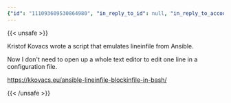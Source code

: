 ```yaml
---
{"id": "111093609530864980", "in_reply_to_id": null, "in_reply_to_account_id": null, "sensitive": false, "spoiler_text": "", "visibility": "public", "language": "en", "replies_count": 0, "reblogs_count": 0, "favourites_count": 1, "edited_at": null, "reblog": null, "application": null, "account": {"id": "108219415927856966", "username": "brozek", "acct": "brozek", "display_name": "Brandon Rozek", "url": "https://fosstodon.org/@brozek", "avatar": "https://cdn.fosstodon.org/accounts/avatars/108/219/415/927/856/966/original/bae9f46f23936e79.jpg", "avatar_static": "https://cdn.fosstodon.org/accounts/avatars/108/219/415/927/856/966/original/bae9f46f23936e79.jpg", "header": "https://fosstodon.org/headers/original/missing.png", "header_static": "https://fosstodon.org/headers/original/missing.png", "noindex": true, "roles": []}, "media_attachments": [], "mentions": [], "tags": [], "emojis": [], "card": {"url": "https://kkovacs.eu/ansible-lineinfile-blockinfile-in-bash/", "title": "Poor man's Ansible: lineinfile and blockinfile in bash", "description": "Two of my favorite functions in Ansible are lineinfile and blockinfile. They are extraordinarily useful when one needs to ensure that a line or a block is either replaced or put in a config file.\nlineinfile # For example, let's say one wants to enable IP forwarding in the sysctl, one can write the following task in Ansible:\n- name: Enable IP forwarding lineinfile: dest: /etc/sysctl.conf regexp: \"net.ipv4.ip_forward\" line: \"net.ipv4.ip_forward=1\" state: present What exactly this task does is:", "type": "link", "author_name": "", "author_url": "", "provider_name": "", "provider_url": "", "html": "", "width": 0, "height": 0, "image": null, "embed_url": "", "blurhash": null}, "poll": null, "syndication": "https://fosstodon.org/@brozek/111093609530864980", "date": "2023-09-19T20:05:54.023Z"}
---
```

{{< unsafe >}}
<p>Kristof Kovacs wrote a script that emulates lineinfile from Ansible.</p><p>Now I don&#39;t need to open up a whole text editor to edit one line in a configuration file. </p><p><a href="https://kkovacs.eu/ansible-lineinfile-blockinfile-in-bash/" target="_blank" rel="nofollow noopener noreferrer"><span class="invisible">https://</span><span class="ellipsis">kkovacs.eu/ansible-lineinfile-</span><span class="invisible">blockinfile-in-bash/</span></a></p>
{{< /unsafe >}}
